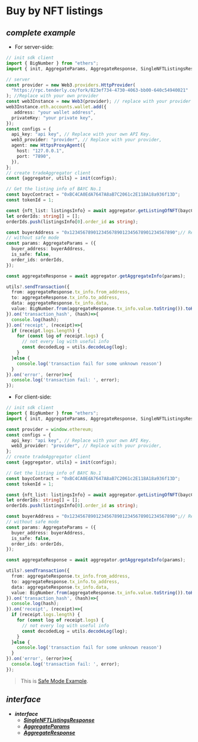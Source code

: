 # Buy by NFT listings
## ***complete example***
- For server-side:
```ts
// init sdk client
import { BigNumber } from "ethers";
import { init, AggregateParams, AggregateResponse, SingleNFTListingsResponse } from "@nftgo/gotrading";

// server
const provider = new Web3.providers.HttpProvider(
  "https://rpc.tenderly.co/fork/823ef734-4730-4063-bb00-640c54940021"
); //Replace with your own provider
const web3Instance = new Web3(provider); // replace with your provider
web3Instance.eth.accounts.wallet.add({
   address: "your wallet address",
  privateKey: "your private key",
});
const configs = {
  api_key: "api key", // Replace with your own API Key.
  web3_provider: "provider", // Replace with your provider,
  agent: new HttpsProxyAgent({
    host: "127.0.0.1",
    port: "7890",
  }),
};
// create tradeAggregator client
const {aggregator, utils} = init(configs);

// Get the listing info of BAYC No.1
const baycContract = "0xBC4CA0EdA7647A8aB7C2061c2E118A18a936f13D";
const tokenId = 1;

const {nft_list: listingsInfo} = await aggregator.getListingOfNFT(baycContract, tokenId);
let orderIds: string[] = [];
orderIds.push(listingsInfo[0].order_id as string);

const buyerAddress = "0x1234567890123456789012345678901234567890";// Replace with buyer address.
// without safe mode
const params: AggregateParams = ({
  buyer_address: buyerAddress,
  is_safe: false,
  order_ids: orderIds,
});

const aggregateResponse = await aggregator.getAggregateInfo(params);

utils?.sendTransaction({
  from: aggregateResponse.tx_info.from_address,
  to: aggregateResponse.tx_info.to_address,
  data: aggregateResponse.tx_info.data,
  value: BigNumber.from(aggregateResponse.tx_info.value.toString()).toHexString()
}).on('transaction_hash', (hash)=>{
  console.log(hash);
}).on('receipt', (receipt)=>{
  if (receipt.logs.length) {
    for (const log of receipt.logs) {
      // not every log with useful info
      const decodedLog = utils.decodeLog(log);
    }
  }else {
    console.log('transaction fail for some unknown reason')
  }
}).on('error', (error)=>{
  console.log('transaction fail: ', error);
});
```
- For client-side:

```ts
// init sdk client
import { BigNumber } from "ethers";
import { init, AggregateParams, AggregateResponse, SingleNFTListingsResponse } from '@nftgo/gotrading';

const provider = window.ethereum;
const configs = {
  api_key: "api key", // Replace with your own API Key.
  web3_provider: "provider", // Replace with your provider,
};
// create tradeAggregator client
const {aggregator, utils} = init(configs);

// Get the listing info of BAYC No.1
const baycContract = "0xBC4CA0EdA7647A8aB7C2061c2E118A18a936f13D";
const tokenId = 1;

const {nft_list: listingsInfo} = await aggregator.getListingOfNFT(baycContract, tokenId);
let orderIds: string[] = [];
orderIds.push(listingsInfo[0].order_id as string);

const buyerAddress = "0x1234567890123456789012345678901234567890";// Replace with buyer address.
// without safe mode
const params: AggregateParams = ({
  buyer_address: buyerAddress,
  is_safe: false,
  order_ids: orderIds,
});

const aggregateResponse = await aggregator.getAggregateInfo(params);

utils?.sendTransaction({
  from: aggregateResponse.tx_info.from_address,
  to: aggregateResponse.tx_info.to_address,
  data: aggregateResponse.tx_info.data,
  value: BigNumber.from(aggregateResponse.tx_info.value.toString()).toHexString()
}).on('transaction_hash', (hash)=>{
  console.log(hash);
}).on('receipt', (receipt)=>{
  if (receipt.logs.length) {
    for (const log of receipt.logs) {
      // not every log with useful info
      const decodedLog = utils.decodeLog(log);
    }
  }else {
    console.log('transaction fail for some unknown reason')
  }
}).on('error', (error)=>{
  console.log('transaction fail: ', error);
});
```
>
> This is [Safe Mode Example](https://github.com/NFTGo/GoTrading-js/blob/feat/draft/docs/interfaces/BuyByCollectionListings.md).

## ***interface***
- ***interface***
  - [***SingleNFTListingsResponse***](https://github.com/NFTGo/GoTrading-js/blob/feat/draft/docs/interfaces/SingleNftListingResponse.md)
  - [***AggregateParams***](https://github.com/NFTGo/GoTrading-js/blob/feat/draft/docs/interfaces/TradeAggregatorParams.md)
  - [***AggregateResponse***](https://github.com/NFTGo/GoTrading-js/blob/feat/draft/docs/interfaces/TradeAggregatorResponse.md)
